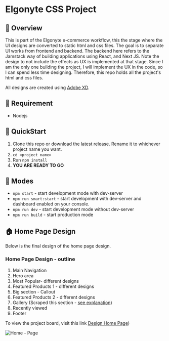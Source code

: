 # Elgonyte CSS Project

## :balloon: Overview

This is part of the Elgonyte e-commerce workflow, this the stage where the UI designs are converted to static html and css files. The goal is to separate UI works from frontend and backend. The backend here refers to the Jamstack way of building applications using React, and Next JS. Note the design to not include the effects as UX is implemented at that stage. Since I am the only one building the project, I will implement the UX in the code, so I can spend less time designing. Therefore, this repo holds all the project's html and css files.

All designs are created using [Adobe XD](https://www.adobe.com/products/xd.html).

## :anger: Requirement

- Nodejs

## :scroll: QuickStart

1. Clone this repo or download the latest release. Rename it to whichever project name you want.
2. `cd <project name>`
3. Run `npm install`
4. **YOU ARE READY TO GO**

## :volcano: Modes

- `npm start` - start development mode with dev-server
- `npm run smart:start` - start development with dev-server and dashboard enabled on your console.
- `npm run dev` - start development mode without dev-server
- `npm run build` - start production mode

## :house: Home Page Design

Below is the final design of the home page design.

### Home Page Design - outline

1. Main Navigation
2. Hero area
3. Most Popular- different designs
4. Featured Products 1 - different designs
5. Big section - Callout
6. Featured Products 2 - different designs
7. Gallery (Scraped this section - [see explanation](https://github.com/Marknjo/elgonyte/issues/44))
8. Recently viewed
9. Footer

To view the project board, visit this link [Design Home Page](https://github.com/Marknjo/elgonyte/projects/6))

![Home - Page](https://user-images.githubusercontent.com/19428492/123286563-b05fd780-d516-11eb-875e-71126eedb7f1.jpg)
